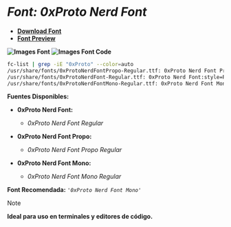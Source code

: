 <!-- Autor: Daniel Benjamin Perez Morales -->
<!-- GitHub: https://github.com/DanielBenjaminPerezMoralesDev13 -->
<!-- GitLab: https://gitlab.com/DanielBenjaminPerezMoralesDev13 -->
<!-- Correo electrónico: danielperezdev@proton.me -->

# ***Font: 0xProto Nerd Font***

- **[Download Font](https://github.com/ryanoasis/nerd-fonts/releases/download/v3.2.1/0xProto.zip)**
- **[Font Preview](https://www.programmingfonts.org/#oxproto)**

**![Images Font](../../Fonts/0xProto%20Nerd%20Font.png "Fonts/0xProto Nerd Font.png")**
**![Images Font Code](../../Font%20Images%20Code/0xProto%20Nerd%20Font%20Code.png "Font Images Code/0xProto Nerd Font Code.png")**

```bash
fc-list | grep -iE "0xProto" --color=auto
/usr/share/fonts/0xProtoNerdFontPropo-Regular.ttf: 0xProto Nerd Font Propo:style=Regular
/usr/share/fonts/0xProtoNerdFont-Regular.ttf: 0xProto Nerd Font:style=Regular
/usr/share/fonts/0xProtoNerdFontMono-Regular.ttf: 0xProto Nerd Font Mono:style=Regular
```

**Fuentes Disponibles:**

- **0xProto Nerd Font:**
  - *0xProto Nerd Font Regular*

- **0xProto Nerd Font Propo:**
  - *0xProto Nerd Font Propo Regular*

- **0xProto Nerd Font Mono:**
  - *0xProto Nerd Font Mono Regular*

**Font Recomendada:** *`'0xProto Nerd Font Mono'`*

> [!NOTE]
> **Ideal para uso en terminales y editores de código.**

